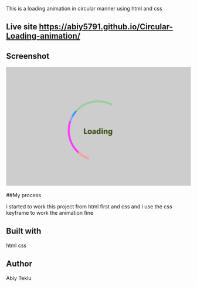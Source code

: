 This is a loading animation in circular manner using html and css
## Live site https://abiy5791.github.io/Circular-Loading-animation/
## Screenshot

![ScreenShot](Screenshot.png)

##My process

i started to work this project from html first and css and i use the css keyframe to work the animation 
fine

## Built with

html css

## Author

Abiy Teklu

